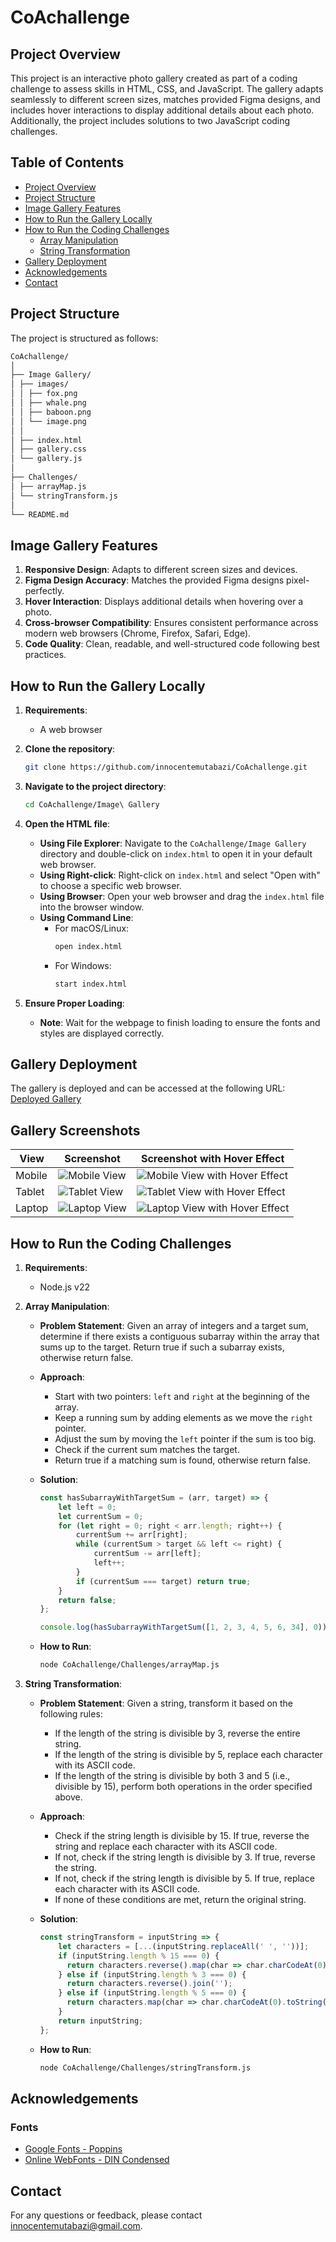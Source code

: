 
# CoAchallenge

## Project Overview

This project is an interactive photo gallery created as part of a coding challenge to assess skills in HTML, CSS, and JavaScript. The gallery adapts seamlessly to different screen sizes, matches provided Figma designs, and includes hover interactions to display additional details about each photo. Additionally, the project includes solutions to two JavaScript coding challenges.

## Table of Contents
- [Project Overview](#project-overview)
- [Project Structure](#project-structure)
- [Image Gallery Features](#image-gallery-features)
- [How to Run the Gallery Locally](#how-to-run-the-gallery-locally)
- [How to Run the Coding Challenges](#how-to-run-the-coding-challenges)
  - [Array Manipulation](#array-manipulation)
  - [String Transformation](#string-transformation)
- [Gallery Deployment](#gallery-deployment)
- [Acknowledgements](#acknowledgements)
- [Contact](#contact)

## Project Structure

The project is structured as follows:
```bash 
CoAchallenge/
│
├── Image Gallery/
│ ├── images/
│ │ ├── fox.png
│ │ ├── whale.png
│ │ ├── baboon.png
│ │ └── image.png
│ │
│ ├── index.html
│ ├── gallery.css
│ └── gallery.js
│
├── Challenges/
│ ├── arrayMap.js
│ └── stringTransform.js
│
└── README.md
```

## Image Gallery Features

1. **Responsive Design**: Adapts to different screen sizes and devices.
2. **Figma Design Accuracy**: Matches the provided Figma designs pixel-perfectly.
3. **Hover Interaction**: Displays additional details when hovering over a photo.
4. **Cross-browser Compatibility**: Ensures consistent performance across modern web browsers (Chrome, Firefox, Safari, Edge).
5. **Code Quality**: Clean, readable, and well-structured code following best practices.

## How to Run the Gallery Locally

1. **Requirements**:
    - A web browser

2. **Clone the repository**:
    ```bash
    git clone https://github.com/innocentemutabazi/CoAchallenge.git
    ```

3. **Navigate to the project directory**:
    ```bash
    cd CoAchallenge/Image\ Gallery
    ```

4. **Open the HTML file**:
    - **Using File Explorer**: Navigate to the `CoAchallenge/Image Gallery` directory and double-click on `index.html` to open it in your default web browser.
    - **Using Right-click**: Right-click on `index.html` and select "Open with" to choose a specific web browser.
    - **Using Browser**: Open your web browser and drag the `index.html` file into the browser window.
    - **Using Command Line**:
        - For macOS/Linux:
            ```bash
            open index.html
            ```
        - For Windows:
            ```bash
            start index.html
            ```

5. **Ensure Proper Loading**:
    - **Note**: Wait for the webpage to finish loading to ensure the fonts and styles are displayed correctly.

## Gallery Deployment

The gallery is deployed and can be accessed at the following URL: [Deployed Gallery](https://jolly-mandazi-a9fb43.netlify.app/)

## Gallery Screenshots

| View              | Screenshot                              | Screenshot with Hover Effect                      |
|-------------------|-----------------------------------------|---------------------------------------------------|
| Mobile            | ![Mobile View](https://github.com/innocentemutabazi/CoAchallenge/assets/159420918/d23f364c-a272-4b34-b361-372e121e18cc) | ![Mobile View with Hover Effect](https://github.com/innocentemutabazi/CoAchallenge/assets/159420918/0209cae2-d67c-49fa-b6e5-f61ef087bab6) |
| Tablet            | ![Tablet View](https://github.com/innocentemutabazi/CoAchallenge/assets/159420918/fb10f3e0-a1ce-4ec5-8d94-f83684dd179e) | ![Tablet View with Hover Effect](https://github.com/innocentemutabazi/CoAchallenge/assets/159420918/048211ea-21e6-4c09-9d52-32cb039bac79)|
| Laptop            | ![Laptop View](https://github.com/innocentemutabazi/CoAchallenge/assets/159420918/71f2c46d-6fe7-4335-83bb-1e3c7de35ee8) | ![Laptop View with Hover Effect](https://github.com/innocentemutabazi/CoAchallenge/assets/159420918/ea9b44f3-940c-4bd1-9c7a-9e7cf9e7a911) |



## How to Run the Coding Challenges

1. **Requirements**:
    - Node.js v22

2. **Array Manipulation**:
    - **Problem Statement**: Given an array of integers and a target sum, determine if there exists a contiguous subarray within the array that sums up to the target. Return true if such a subarray exists, otherwise return false.

    - **Approach**:
        - Start with two pointers: `left` and `right` at the beginning of the array.
        - Keep a running sum by adding elements as we move the `right` pointer.
        - Adjust the sum by moving the `left` pointer if the sum is too big.
        - Check if the current sum matches the target.
        - Return true if a matching sum is found, otherwise return false.

    - **Solution**:
        ```javascript
        const hasSubarrayWithTargetSum = (arr, target) => {
            let left = 0;
            let currentSum = 0;
            for (let right = 0; right < arr.length; right++) {
                currentSum += arr[right];
                while (currentSum > target && left <= right) {
                    currentSum -= arr[left];
                    left++;
                }
                if (currentSum === target) return true;
            }
            return false;
        };

        console.log(hasSubarrayWithTargetSum([1, 2, 3, 4, 5, 6, 34], 0));
        ```

    - **How to Run**:
        ```bash
        node CoAchallenge/Challenges/arrayMap.js
        ```

3. **String Transformation**:
    - **Problem Statement**: Given a string, transform it based on the following rules:
        - If the length of the string is divisible by 3, reverse the entire string.
        - If the length of the string is divisible by 5, replace each character with its ASCII code.
        - If the length of the string is divisible by both 3 and 5 (i.e., divisible by 15), perform both operations in the order specified above.

    - **Approach**:
        - Check if the string length is divisible by 15. If true, reverse the string and replace each character with its ASCII code.
        - If not, check if the string length is divisible by 3. If true, reverse the string.
        - If not, check if the string length is divisible by 5. If true, replace each character with its ASCII code.
        - If none of these conditions are met, return the original string.

    - **Solution**:
        ```javascript
        const stringTransform = inputString => {
            let characters = [...(inputString.replaceAll(' ', ''))];
            if (inputString.length % 15 === 0) { 
              return characters.reverse().map(char => char.charCodeAt(0).toString()).join(' ');
            } else if (inputString.length % 3 === 0) { 
              return characters.reverse().join('');
            } else if (inputString.length % 5 === 0) { 
              return characters.map(char => char.charCodeAt(0).toString()).join(' ');
            }
            return inputString;
        };
        ```

    - **How to Run**:
        ```bash
        node CoAchallenge/Challenges/stringTransform.js
        ```


## Acknowledgements

### Fonts
- [Google Fonts - Poppins](https://fonts.google.com/specimen/Poppins)
- [Online WebFonts - DIN Condensed](https://www.onlinewebfonts.com/download/954a505bdd1fd46577f8b93badf61c8c)

## Contact

For any questions or feedback, please contact [innocentemutabazi@gmail.com](mailto:innocentemutabazi@gmail.com).
